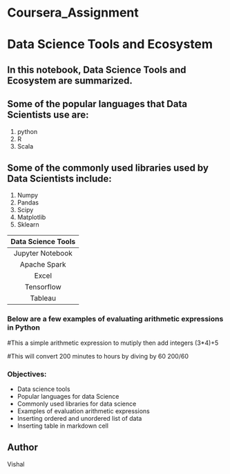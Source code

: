 # Coursera_Assignment
# Data Science Tools and Ecosystem
## In this notebook, Data Science Tools and Ecosystem are summarized.
## Some of the popular languages that Data Scientists use are:
1. python
2. R
3. Scala
## Some of the commonly used libraries used by Data Scientists include:
1. Numpy
2. Pandas
3. Scipy
4. Matplotlib
5. Sklearn

|Data Science Tools|
|:----------------:|
|Jupyter Notebook  |
|Apache Spark      |
|Excel             |
|Tensorflow        |
|Tableau           |
### Below are a few examples of evaluating arithmetic expressions in Python
#This a simple arithmetic expression to mutiply then add integers
(3*4)+5

#This will convert 200 minutes to hours by diving by 60
200/60
### Objectives:
- Data science tools
- Popular languages for data Science
- Commonly used libraries for data science
- Examples of evaluation arithmetic expressions
- Inserting ordered and unordered list of data
- Inserting table in markdown cell
## Author
Vishal 
